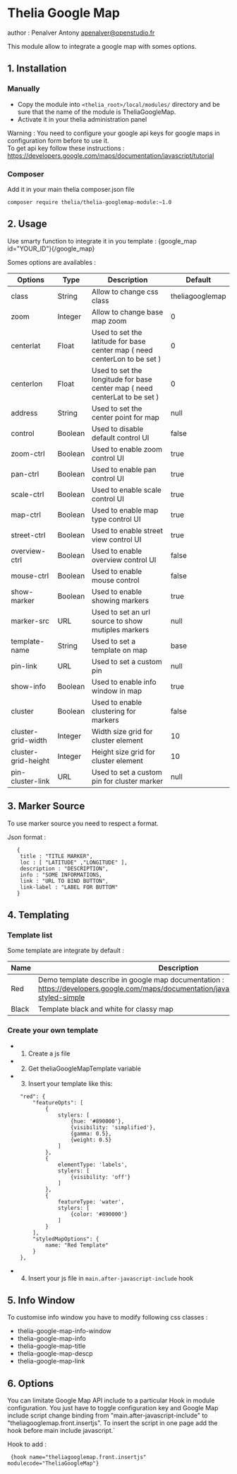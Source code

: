 # Thelia Google Map


author : Penalver Antony <apenalver@openstudio.fr>

This module allow to integrate a google map with somes options.

## 1. Installation

### Manually
* Copy the module into ```<thelia_root>/local/modules/``` directory and be sure that the name of the module is TheliaGoogleMap.
* Activate it in your thelia administration panel

Warning : You need to configure your google api keys for google maps in configuration form before to use it.<br>
To get api key follow these instructions : https://developers.google.com/maps/documentation/javascript/tutorial

### Composer
Add it in your main thelia composer.json file

```
composer require thelia/thelia-googlemap-module:~1.0
```

## 2. Usage


Use smarty function to integrate it in you template :
{google_map id="YOUR_ID"}{/google_map}

Somes options are availables :<br>

|Options        |Type           | Description                                                               | Default
|---            |---            |---                                                                        |---
|class          | String        | Allow to change css class                                                 | theliagooglemap
|zoom           | Integer       | Allow to change base map zoom                                             | 0
|centerlat      | Float         | Used to set the latitude for base center map ( need centerLon to be set ) | 0
|centerlon      | Float         | Used to set the longitude for base center map ( need centerLat to be set )| 0
|address        | String        | Used to set the center point for map                                      | null
|control        | Boolean       | Used to disable default control UI                                        | false
|zoom-ctrl      | Boolean       | Used to enable zoom control UI                                            | true
|pan-ctrl       | Boolean       | Used to enable pan control UI                                             | true
|scale-ctrl     | Boolean       | Used to enable scale control UI                                           | true
|map-ctrl       | Boolean       | Used to enable map type control UI                                        | true
|street-ctrl    | Boolean       | Used to enable street view control UI                                     | true
|overview-ctrl  | Boolean       | Used to enable overview control UI                                        | false
|mouse-ctrl     | Boolean       | Used to enable mouse control                                              | false
|show-marker    | Boolean       | Used to enable showing markers                                            | true
|marker-src     | URL           | Used to set an url source to show mutiples markers                        | null
|template-name  | String        | Used to set a template on map                                             | base
|pin-link       | URL           | Used to set a custom pin                                                  | null
|show-info      | Boolean       | Used to enable info window in map                                         | true
|cluster        | Boolean       | Used to enable clustering for markers                                     | false
|cluster-grid-width  | Integer  | Width size grid for cluster element                                       | 10
|cluster-grid-height | Integer  | Height size grid for cluster element                                      | 10
|pin-cluster-link    | URL      | Used to set a custom pin for cluster marker                               | null

## 3. Marker Source


To use marker source you need to respect a format.<br>
 
Json format :<br> 
```
   {
    title : "TITLE MARKER",
    loc : [ "LATITUDE" ,"LONGITUDE" ],
    description : "DESCRIPTION",
    info : "SOME INFORMATIONS,
    link : "URL TO BIND BUTTON",
    link-label : "LABEL FOR BUTTOM"
   }
```   

## 4. Templating

### Template list

Some template are integrate by default :

| Name | Description | Key
|---    |---    |---
|Red | Demo template describe in google map documentation : https://developers.google.com/maps/documentation/javascript/examples/maptype-styled-simple | red
|Black | Template black and white for classy map | black

### Create your own template

* 1. Create a js file 
* 2. Get theliaGoogleMapTemplate variable
* 3. Insert your template like this:
```
    "red": {
        "featureOpts": [
            {
                stylers: [
                    {hue: '#890000'},
                    {visibility: 'simplified'},
                    {gamma: 0.5},
                    {weight: 0.5}
                ]
            },
            {
                elementType: 'labels',
                stylers: [
                    {visibility: 'off'}
                ]
            },
            {
                featureType: 'water',
                stylers: [
                    {color: '#890000'}
                ]
            }
        ],
        "styledMapOptions": {
            name: "Red Template"
        }
    },
```
* 4. Insert your js file in ```main.after-javascript-include``` hook

## 5. Info Window

To customise info window you have to modify following css classes :

* thelia-google-map-info-window
* thelia-google-map-info
* thelia-google-map-title
* thelia-google-map-descp
* thelia-google-map-link

## 6. Options

You can limitate Google Map API include to a particular Hook in module configuration.
You just have to toggle configuration key and Google Map include script change binding from "main.after-javascript-include"
to "theliagooglemap.front.insertjs".
To insert the script in one page add the hook before main include javascript.`

Hook to add :

```
 {hook name="theliagooglemap.front.insertjs" modulecode="TheliaGoogleMap"}
```



